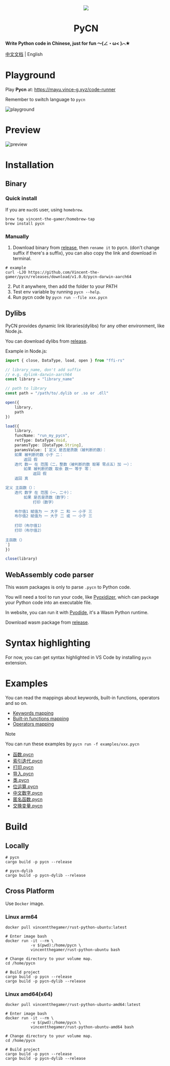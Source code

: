 <div align="center">
    <img src=".github/pycn-logo.png"/>
    <h1>PyCN</h1>
</div>

<b>Write Python code in Chinese, just for fun ～(∠・ω< )⌒★</b>

[中文文档](./README.md) | English

# Playground

Play **Pycn** at: https://mayu.vince-g.xyz/code-runner

Remember to switch language to `pycn`

![playground](.github/playground.png)

# Preview

![preview](.github/preview.png)

# Installation 

## Binary

### Quick install
If you are `macOS` user, using `homebrew`.

```shell
brew tap vincent-the-gamer/homebrew-tap
brew install pycn
```

### Manually
1. Download binary from [release](https://github.com/Vincent-the-gamer/pycn/releases), then `rename it` to pycn. (don't change suffix if there's a suffix), you can also copy the link and download in terminal.
```shell
# example
curl -LJO https://github.com/Vincent-the-gamer/pycn/releases/download/v1.0.0/pycn-darwin-aarch64
```

2. Put it anywhere, then add the folder to your PATH
3. Test env variable by running `pycn --help`.
4. Run pycn code by `pycn run --file xxx.pycn`

## Dylibs

PyCN provides dynamic link libraries(dylibs) for any other environment, like Node.js.

You can download dylibs from [release](https://github.com/Vincent-the-gamer/pycn/releases).

Example in Node.js:

```ts
import { close, DataType, load, open } from "ffi-rs"

// library_name, don't add suffix
// e.g. dylink-darwin-aarch64
const library = "library_name"

// path to library
const path = "/path/to/.dylib or .so or .dll"

open({
    library,
    path
})

load({
    library,
    funcName: "run_my_pycn",
    retType: DataType.Void,
    paramsType: [DataType.String],
    paramsValue: [`定义 是否是质数（被判断的数）：
    如果 被判断的数 小于 二：
        返回 假
    迭代 数一 在 范围（二，整数（被判断的数 取幂 零点五）加 一）：
        如果 被判断的数 取余 数一 等于 零：
            返回 假
    返回 真

定义 主函数（）：
    迭代 数字 在 范围（一，二十）：
        如果 是否是质数（数字）：
            打印（数字）

    布尔值1 赋值为 一 大于 二 和 一 小于 三
    布尔值2 赋值为 一 大于 二 或 一 小于 三
    
    打印（布尔值1）
    打印（布尔值2）
    
主函数（）
`]
})

close(library)
```

## WebAssembly code parser
This wasm packages is only to parse `.pycn` to Python code.

You will need a tool to run your code, like [Pyoxidizer](https://github.com/indygreg/PyOxidizer), which can package your Python code into an executable file.

In website, you can run it with [Pyodide](https://github.com/pyodide/pyodide), it's a Wasm Python runtime.

Download wasm package from [release](https://github.com/Vincent-the-gamer/pycn/releases).

# Syntax highlighting

For now, you can get syntax highlighted in VS Code by installing `pycn` extension.

# Examples

You can read the mappings about keywords, built-in functions, operators and so on.

- [Keywords mapping](mapping/keywords.md)
- [Built-in functions mapping](mapping/builtin-functions.md)
- [Operators mapping](mapping/operators.md)

> [!NOTE]
> You can run these examples by `pycn run -f examples/xxx.pycn`

- [函数.pycn](examples/函数.pycn)
- [索引迭代.pycn](examples/索引迭代.pycn)
- [打印.pycn](examples/打印.pycn)
- [导入.pycn](examples/导入.pycn)
- [类.pycn](examples/类.pycn)
- [位运算.pycn](examples/位运算.pycn)
- [中文数字.pycn](examples/中文数字.pycn)
- [匿名函数.pycn](examples/匿名函数.pycn)
- [交换变量.pycn](examples/交换变量.pycn)

# Build

## Locally

```shell
# pycn
cargo build -p pycn --release

# pycn-dylib
cargo build -p pycn-dylib --release
```

## Cross Platform

Use `Docker` image.

### Linux arm64
```shell
docker pull vincentthegamer/rust-python-ubuntu:latest

# Enter image bash
docker run -it --rm \
           -v $(pwd):/home/pycn \
           vincentthegamer/rust-python-ubuntu bash

# Change directory to your volume map.
cd /home/pycn

# Build project
cargo build -p pycn --release
cargo build -p pycn-dylib --release
```

### Linux amd64(x64)
```shell
docker pull vincentthegamer/rust-python-ubuntu-amd64:latest

# Enter image bash
docker run -it --rm \
           -v $(pwd):/home/pycn \
           vincentthegamer/rust-python-ubuntu-amd64 bash

# Change directory to your volume map.
cd /home/pycn

# Build project
cargo build -p pycn --release
cargo build -p pycn-dylib --release
```